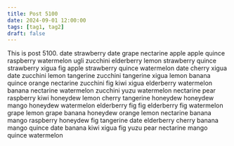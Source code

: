 ```yaml
---
title: Post 5100
date: 2024-09-01 12:00:00
tags: [tag1, tag2]
draft: false
---
```

This is post 5100.
date
strawberry
date
grape
nectarine
apple
apple
quince
raspberry
watermelon
ugli
zucchini
elderberry
lemon
strawberry
quince
strawberry
xigua
fig
apple
strawberry
quince
watermelon
date
cherry
xigua
date
zucchini
lemon
tangerine
zucchini
tangerine
xigua
lemon
banana
quince
orange
nectarine
zucchini
fig
kiwi
xigua
elderberry
watermelon
banana
nectarine
watermelon
zucchini
yuzu
watermelon
nectarine
pear
raspberry
kiwi
honeydew
lemon
cherry
tangerine
honeydew
honeydew
mango
honeydew
watermelon
elderberry
fig
fig
elderberry
fig
watermelon
grape
lemon
grape
banana
honeydew
orange
lemon
nectarine
banana
mango
raspberry
honeydew
fig
tangerine
date
elderberry
cherry
banana
mango
quince
date
banana
kiwi
xigua
fig
yuzu
pear
nectarine
mango
quince
watermelon
